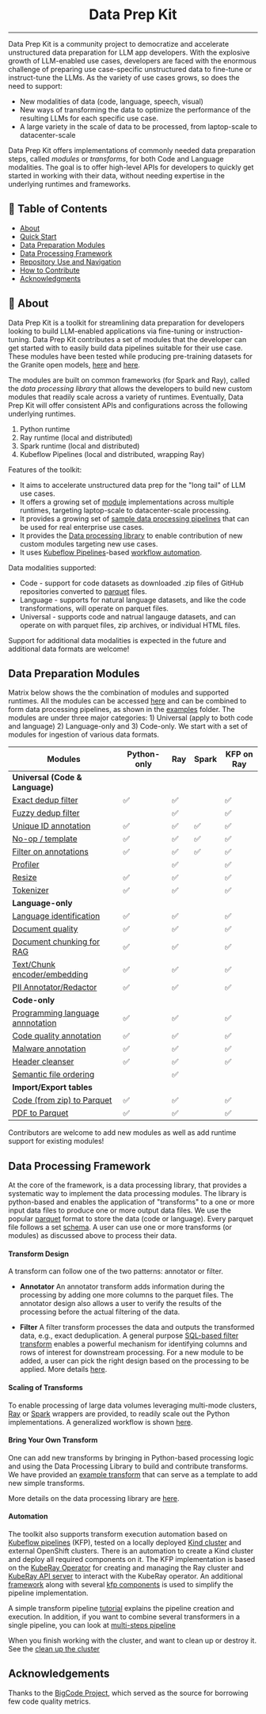 

<h1 align="center">Data Prep Kit</h1>

<div align="center"> 

<?  [![Status](https://img.shields.io/badge/status-active-success.svg)]() ?>
<?  [![GitHub Issues](https://img.shields.io/github/issues/kylelobo/The-Documentation-Compendium.svg)](https://github.com/IBM/data-prep-kit/issues) ?>
<?  [![GitHub Pull Requests](https://img.shields.io/github/issues-pr/kylelobo/The-Documentation-Compendium.svg)](https://github.com/IBM/data-prep-kit/pulls) ?>
</div> 

---

Data Prep Kit is a community project to democratize and accelerate unstructured data preparation for LLM app developers. 
With the explosive growth of LLM-enabled use cases, developers are faced with the enormous challenge of preparing use case-specific unstructured data to fine-tune or instruct-tune the LLMs.
As the variety of use cases grows, so does the need to support:

- New modalities of data (code, language, speech, visual) 
- New ways of transforming the data to optimize the performance of the resulting LLMs for each specific use case.
- A large variety in the scale of data to be processed, from laptop-scale to datacenter-scale

Data Prep Kit offers implementations of commonly needed data preparation steps, called *modules* or *transforms*, for both Code and Language modalities.
The goal is to offer high-level APIs for developers to quickly get started in working with their data, without needing expertise in the underlying runtimes and frameworks.

## 📝 Table of Contents
- [About](#about)
- [Quick Start](doc/quick-start/quick-start.md)
- [Data Preparation Modules](#modules)
- [Data Processing Framework](#data-proc-lib)
- [Repository Use and Navigation](doc/repo.md)
- [How to Contribute](CONTRIBUTING.md)
- [Acknowledgments](#acknowledgement)

## &#x1F4D6; About <a name = "about"></a>
Data Prep Kit is a toolkit for streamlining data preparation for developers looking to build LLM-enabled applications via fine-tuning or instruction-tuning.
Data Prep Kit contributes a set of modules that the developer can get started with to easily build data pipelines suitable for their use case.
These modules have been tested while producing pre-training datasets for the Granite open models, [here](https://huggingface.co/instructlab/granite-7b-lab) and [here](https://huggingface.co/ibm-granite). 

The modules are built on common frameworks (for Spark and Ray), called the *data processing library* that allows the developers to build new custom modules that readily scale across a variety of runtimes.
Eventually, Data Prep Kit will offer consistent APIs and configurations across the following underlying runtimes.

1. Python runtime
2. Ray runtime (local and distributed)
3. Spark runtime (local and distributed)
4. Kubeflow Pipelines (local and distributed, wrapping Ray)

Features of the toolkit: 

- It aims to accelerate unstructured data prep for the "long tail" of LLM use cases.
- It offers a growing set of [module](transforms) implementations across multiple runtimes, targeting laptop-scale to datacenter-scale processing.
- It provides a growing set of [sample data processing pipelines](examples) that can be used for real enterprise use cases.
- It provides the [Data processing library](data-processing-lib/ray) to enable contribution of new custom modules targeting new use cases.
- It uses [Kubeflow Pipelines](https://www.kubeflow.org/docs/components/pipelines/v1/introduction/)-based [workflow automation](kfp/doc/simple_transform_pipeline.md).

Data modalities supported: 

* Code - support for code datasets as downloaded .zip files of GitHub repositories converted to
[parquet](https://arrow.apache.org/docs/python/parquet.html) files. 
* Language - supports for natural language datasets, and like the code transformations, will operate on parquet files.
* Universal - supports code and natrual langauge datasets, and can operate on with parquet files, zip archives, or individual HTML files.

Support for additional data modalities is expected in the future and additional data formats are welcome!

## Data Preparation Modules <a name = "modules"></a>
Matrix below shows the the combination of modules and supported runtimes. All the modules can be accessed [here](transforms) and can be combined to form data processing pipelines, as shown in the [examples](examples) folder. The modules are under three major categories: 1) Universal (apply to both code and language) 2) Language-only and 3) Code-only. We start with a set of modules for ingestion of various data formats.  


| Modules | Python-only | Ray | Spark | KFP on Ray |  
|----------------------------------|--------------------|------------------|------------------|------------------------|  
| **Universal (Code & Language)** | | | | |  
| [Exact dedup filter](/transforms/universal/ededup/ray/README.md) | :white_check_mark: |:white_check_mark:| |:white_check_mark: |  
| [Fuzzy dedup filter](/transforms/universal/fdedup/ray/README.md) | |:white_check_mark:| |:white_check_mark: |  
| [Unique ID annotation](/transforms/universal/doc_id/ray/README.md) | :white_check_mark: |:white_check_mark:|:white_check_mark:|:white_check_mark: |  
| [No-op / template](/transforms/universal/noop/python/README.md) | :white_check_mark: |:white_check_mark:|:white_check_mark:|:white_check_mark: |  
| [Filter on annotations](/transforms/universal/filter/python/README.md) | :white_check_mark: |:white_check_mark:|:white_check_mark:|:white_check_mark: |  
| [Profiler](/transforms/universal/profiler/ray/README.md) | |:white_check_mark:| |:white_check_mark: |  
| [Resize](/transforms/universal/resize/python/README.md) | :white_check_mark: |:white_check_mark:| |:white_check_mark: |  
| [Tokenizer](/transforms/universal/tokenization/python/README.md) | :white_check_mark: |:white_check_mark:| |:white_check_mark: | 
| **Language-only** | | | | |  
| [Language identification](/transforms/language/lang_id/python/README.md) | :white_check_mark: |:white_check_mark:| |:white_check_mark: |  
| [Document quality](/transforms/language/doc_quality/python/README.md) | :white_check_mark: |:white_check_mark:| |:white_check_mark: |  
| [Document chunking for RAG](/transforms/language/doc_chunk/python/README.md) | :white_check_mark: |:white_check_mark:| |:white_check_mark: |  
| [Text/Chunk encoder/embedding](/transforms/language/text_encoder/python/README.md) | :white_check_mark: |:white_check_mark:| |:white_check_mark: |  
| [PII Annotator/Redactor](/transforms/universal/pii_redactor/python/README.md)| :white_check_mark:| :white_check_mark: | | :white_check_mark: |
| **Code-only** | | | | |  
| [Programming language annnotation](/transforms/code/proglang_select/python/README.md) | :white_check_mark: |:white_check_mark:| |:white_check_mark: |  
| [Code quality annotation](/transforms/code/code_quality/python/README.md) | :white_check_mark: |:white_check_mark:| |:white_check_mark: |  
| [Malware annotation](/transforms/code/malware/python/README.md) | :white_check_mark: |:white_check_mark:| |:white_check_mark: |  
| [Header cleanser](/transforms/code/header_cleanser/python/README.md) | :white_check_mark: |:white_check_mark:| |:white_check_mark: |  
| [Semantic file ordering](/transforms/code/repo_level_ordering/ray/README.md) | |:white_check_mark:| | |  
| **Import/Export tables** | | | | |  
| [Code (from zip) to Parquet](/transforms/code/code2parquet/python/README.md) | :white_check_mark: |:white_check_mark:| |:white_check_mark: |  
| [PDF to Parquet](/transforms/language/pdf2parquet/python/README.md) | :white_check_mark: |:white_check_mark:| |:white_check_mark: |



Contributors are welcome to add new modules as well as add runtime support for existing modules!


## Data Processing Framework <a name = "data-proc-lib"></a>
At the core of the framework, is a data processing library, that provides a systematic way to implement the data processing modules. The library is python-based and enables the application of "transforms" to a one or more input data files to produce one or more output data files. We use the popular [parquet](https://arrow.apache.org/docs/python/parquet.html) format to store the data (code or language). 
Every parquet file follows a set [schema](transforms/code/code2parquet/python/README.md). A user can use one or more transforms (or modules) as discussed above to process their data. 

#### Transform Design
A transform can follow one of the two patterns: annotator or filter.

- **Annotator** An annotator transform adds information during the processing by adding one more columns to the parquet files.
The annotator design also allows a user to verify the results of the processing before the actual filtering of the data.

- **Filter** A filter transform processes the data and outputs the transformed data, e.g., exact deduplication.
A general purpose [SQL-based filter transform](transforms/universal/filter) enables a powerful mechanism for identifying columns and rows of interest for downstream processing.
For a new module to be added, a user can pick the right design based on the processing to be applied. More details [here](transforms). 

#### Scaling of Transforms
To enable processing of large data volumes leveraging multi-mode clusters, [Ray](https://docs.ray.io/en/latest/index.html) 
or [Spark](https://spark.apache.org) wrappers are provided, to readily scale out the Python implementations.
A generalized workflow is shown [here](doc/data-processing.md).

#### Bring Your Own Transform 
One can add new transforms by bringing in Python-based processing logic and using the Data Processing Library to build and contribute transforms. We have provided an [example transform](transforms/universal/noop) that can serve as a template to add new simple transforms. 

More details on the data processing library are [here](data-processing-lib/doc/overview.md). 

#### Automation
The toolkit also supports transform execution automation based on 
[Kubeflow pipelines](https://www.kubeflow.org/docs/components/pipelines/v1/introduction/) (KFP),
tested on a locally deployed [Kind cluster](https://kind.sigs.k8s.io/) and external OpenShift clusters. There is an 
automation to create a Kind cluster and deploy all required components on it.
The KFP implementation is based on the [KubeRay Operator](https://docs.ray.io/en/master/cluster/kubernetes/getting-started.html)
for creating and managing the Ray cluster and [KubeRay API server](https://github.com/ray-project/kuberay/tree/master/apiserver)
to interact with the KubeRay operator. An additional [framework](kfp/kfp_support_lib) along with several
[kfp components](kfp/kfp_ray_components) is used to simplify the pipeline implementation.

A simple transform pipeline [tutorial](kfp/doc/simple_transform_pipeline.md) explains the pipeline creation and execution. 
In addition, if you want to combine several transformers in a single pipeline, you can look at [multi-steps pipeline](kfp/doc/multi_transform_pipeline.md) 

When you finish working with the cluster, and want to clean up or destroy it. See the 
[clean up the cluster](kfp/doc/setup.md#cleanup)

## Acknowledgements <a name = "acknowledgement"></a>
Thanks to the [BigCode Project](https://github.com/bigcode-project), which served as the source for borrowing few code quality metrics.





